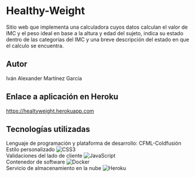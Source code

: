 # Healthy-Weight

Sitio web que implementa una calculadora cuyos datos calculan el valor de IMC y el peso ideal en base a la altura y edad del sujeto, indica su estado dentro de las categorias del IMC y una breve descripción del estado en que el calculo se encuentra.

## Autor

Iván Alexander Martínez García

## Enlace a aplicación en Heroku
https://healtyweight.herokuapp.com

## Tecnologías utilizadas
Lenguaje de programación y plataforma de desarrollo: CFML-Coldfusión <br>
Estilo personalizado
![CSS3](https://img.shields.io/badge/css3-%231572B6.svg?style=for-the-badge&logo=css3&logoColor=white)<br>
Validaciones del lado de cliente
![JavaScript](https://img.shields.io/badge/javascript-%23323330.svg?style=for-the-badge&logo=javascript&logoColor=%23F7DF1E)<br>
Contenedor de software
![Docker](https://img.shields.io/badge/docker-%230db7ed.svg?style=for-the-badge&logo=docker&logoColor=white)<br>
Servicio de almacenamiento en la nube
![Heroku](https://img.shields.io/badge/heroku-%23430098.svg?style=for-the-badge&logo=heroku&logoColor=white)
